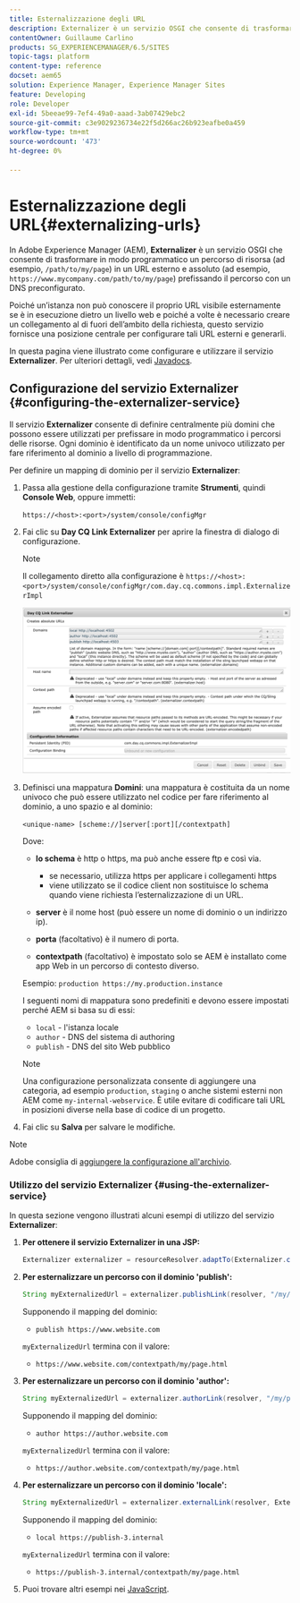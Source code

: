 ```yaml
---
title: Esternalizzazione degli URL
description: Externalizer è un servizio OSGI che consente di trasformare in modo programmatico un percorso di risorsa in un URL esterno e assoluto
contentOwner: Guillaume Carlino
products: SG_EXPERIENCEMANAGER/6.5/SITES
topic-tags: platform
content-type: reference
docset: aem65
solution: Experience Manager, Experience Manager Sites
feature: Developing
role: Developer
exl-id: 5beeae99-7ef4-49a0-aaad-3ab07429ebc2
source-git-commit: c3e9029236734e22f5d266ac26b923eafbe0a459
workflow-type: tm+mt
source-wordcount: '473'
ht-degree: 0%

---
```


# Esternalizzazione degli URL{#externalizing-urls}

In Adobe Experience Manager (AEM), **Externalizer** è un servizio OSGI che consente di trasformare in modo programmatico un percorso di risorsa (ad esempio, `/path/to/my/page`) in un URL esterno e assoluto (ad esempio, `https://www.mycompany.com/path/to/my/page`) prefissando il percorso con un DNS preconfigurato.

Poiché un’istanza non può conoscere il proprio URL visibile esternamente se è in esecuzione dietro un livello web e poiché a volte è necessario creare un collegamento al di fuori dell’ambito della richiesta, questo servizio fornisce una posizione centrale per configurare tali URL esterni e generarli.

In questa pagina viene illustrato come configurare e utilizzare il servizio **Externalizer**. Per ulteriori dettagli, vedi [Javadocs](https://developer.adobe.com/experience-manager/reference-materials/6-5/javadoc/com/day/cq/commons/Externalizer.html).

## Configurazione del servizio Externalizer {#configuring-the-externalizer-service}

Il servizio **Externalizer** consente di definire centralmente più domini che possono essere utilizzati per prefissare in modo programmatico i percorsi delle risorse. Ogni dominio è identificato da un nome univoco utilizzato per fare riferimento al dominio a livello di programmazione.

Per definire un mapping di dominio per il servizio **Externalizer**:

1. Passa alla gestione della configurazione tramite **Strumenti**, quindi **Console Web**, oppure immetti:

   `https://<host>:<port>/system/console/configMgr`

1. Fai clic su **Day CQ Link Externalizer** per aprire la finestra di dialogo di configurazione.

   >[!NOTE]
   >
   >Il collegamento diretto alla configurazione è `https://<host>:<port>/system/console/configMgr/com.day.cq.commons.impl.ExternalizerImpl`

   ![aem-externalizer-01](assets/aem-externalizer-01.png)

1. Definisci una mappatura **Domini**: una mappatura è costituita da un nome univoco che può essere utilizzato nel codice per fare riferimento al dominio, a uno spazio e al dominio:

   `<unique-name> [scheme://]server[:port][/contextpath]`

   Dove:

   * **lo schema** è http o https, ma può anche essere ftp e così via.

      * se necessario, utilizza https per applicare i collegamenti https
      * viene utilizzato se il codice client non sostituisce lo schema quando viene richiesta l’esternalizzazione di un URL.

   * **server** è il nome host (può essere un nome di dominio o un indirizzo ip).
   * **porta** (facoltativo) è il numero di porta.
   * **contextpath** (facoltativo) è impostato solo se AEM è installato come app Web in un percorso di contesto diverso.

   Esempio: `production https://my.production.instance`

   I seguenti nomi di mappatura sono predefiniti e devono essere impostati perché AEM si basa su di essi:

   * `local` - l&#39;istanza locale
   * `author` - DNS del sistema di authoring
   * `publish` - DNS del sito Web pubblico

   >[!NOTE]
   >
   >Una configurazione personalizzata consente di aggiungere una categoria, ad esempio `production`, `staging` o anche sistemi esterni non AEM come `my-internal-webservice`. È utile evitare di codificare tali URL in posizioni diverse nella base di codice di un progetto.

1. Fai clic su **Salva** per salvare le modifiche.

>[!NOTE]
>
>Adobe consiglia di [aggiungere la configurazione all&#39;archivio](/help/sites-deploying/configuring.md#addinganewconfigurationtotherepository).

### Utilizzo del servizio Externalizer {#using-the-externalizer-service}

In questa sezione vengono illustrati alcuni esempi di utilizzo del servizio **Externalizer**:

1. **Per ottenere il servizio Externalizer in una JSP:**

   ```java
   Externalizer externalizer = resourceResolver.adaptTo(Externalizer.class);
   ```

1. **Per esternalizzare un percorso con il dominio &#39;publish&#39;:**

   ```java
   String myExternalizedUrl = externalizer.publishLink(resolver, "/my/page") + ".html";
   ```

   Supponendo il mapping del dominio:

   * `publish https://www.website.com`

   `myExternalizedUrl` termina con il valore:

   * `https://www.website.com/contextpath/my/page.html`

1. **Per esternalizzare un percorso con il dominio &#39;author&#39;:**

   ```java
   String myExternalizedUrl = externalizer.authorLink(resolver, "/my/page") + ".html";
   ```

   Supponendo il mapping del dominio:

   * `author https://author.website.com`

   `myExternalizedUrl` termina con il valore:

   * `https://author.website.com/contextpath/my/page.html`

1. **Per esternalizzare un percorso con il dominio &#39;locale&#39;:**

   ```java
   String myExternalizedUrl = externalizer.externalLink(resolver, Externalizer.LOCAL, "/my/page") + ".html";
   ```

   Supponendo il mapping del dominio:

   * `local https://publish-3.internal`

   `myExternalizedUrl` termina con il valore:

   * `https://publish-3.internal/contextpath/my/page.html`

1. Puoi trovare altri esempi nei [JavaScript](https://developer.adobe.com/experience-manager/reference-materials/6-5/javadoc/com/day/cq/commons/Externalizer.html).

